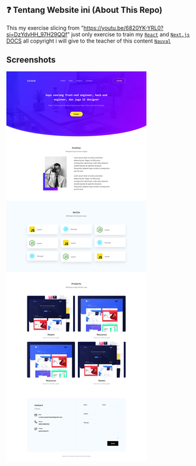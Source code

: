 ## ❓ Tentang Website ini (About This Repo)

This my exercise slicing from "https://youtu.be/6820YK-YRL0?si=DzYdvHH_97H29QQf" just only exercise to train my [`React`](https://react.dev/) and [`Next.js` DOCS](https://nextjs.org/docs) all copyright i will give to the teacher of this content [`Nauval`](https://github.com/nauvalazhar)

## Screenshots
![Web Screenshot](https://github.com/petershaan12/slicing-1/blob/main/public/screenshoot.png?raw=true)
